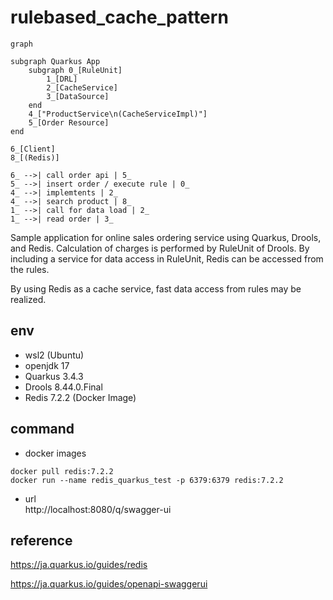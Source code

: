 # rulebased_cache_pattern


```mermaid
graph

subgraph Quarkus App
    subgraph 0_[RuleUnit]
        1_[DRL]
        2_[CacheService]
        3_[DataSource]
    end
    4_["ProductService\n(CacheServiceImpl)"]
    5_[Order Resource]
end

6_[Client]
8_[(Redis)]

6_ -->| call order api | 5_
5_ -->| insert order / execute rule | 0_
4_ -->| implemtents | 2_
4_ -->| search product | 8_
1_ -->| call for data load | 2_
1_ -->| read order | 3_
```

Sample application for online sales ordering service using Quarkus, Drools, and Redis.
Calculation of charges is performed by RuleUnit of Drools.
By including a service for data access in RuleUnit, Redis can be accessed from the rules.

By using Redis as a cache service, fast data access from rules may be realized.

## env 

- wsl2 (Ubuntu)
- openjdk 17
- Quarkus 3.4.3
- Drools 8.44.0.Final
- Redis 7.2.2 (Docker Image)

## command

- docker images
```
docker pull redis:7.2.2
docker run --name redis_quarkus_test -p 6379:6379 redis:7.2.2
```

- url  
http://localhost:8080/q/swagger-ui


## reference

https://ja.quarkus.io/guides/redis

https://ja.quarkus.io/guides/openapi-swaggerui
